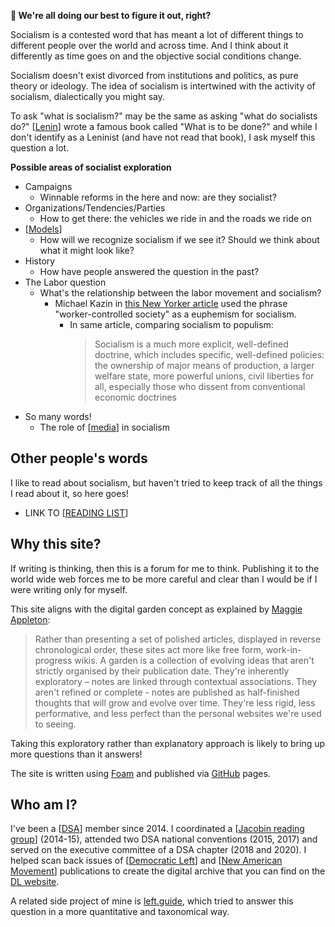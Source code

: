 <!-- <img src="attachments/foam-icon.png" width=100 align="left"> -->
**👋 We're all doing our best to figure it out, right?**

Socialism is a contested word that has meant a lot of different things to different people over the world and across time. And I think about it differently as time goes on and the objective social conditions change. 

Socialism doesn't exist divorced from institutions and politics, as pure theory or ideology. The idea of socialism is intertwined with the activity of socialism, dialectically you might say.

To ask "what is socialism?" may be the same as asking "what do socialists do?" [[Lenin]] wrote a famous book called "What is to be done?" and while I don't identify as a Leninist (and have not read that book), I ask myself this question a lot. 

**Possible areas of socialist exploration**
- Campaigns
  - Winnable reforms in the here and now: are they socialist? 
- Organizations/Tendencies/Parties
  - How to get there: the vehicles we ride in and the roads we ride on
- [[Models]]
  - How will we recognize socialism if we see it? Should we think about what it might look like?
- History
  - How have people answered the question in the past?
- The Labor question
  - What's the relationship between the labor movement and socialism?
    - Michael Kazin in [this New Yorker article](https://www.newyorker.com/news/q-and-a/how-socialist-is-bernie-sanders) used the phrase "worker-controlled society" as a euphemism for socialism.
      - In same article, comparing socialism to populism:
        >Socialism is a much more explicit, well-defined doctrine, which includes specific, well-defined policies: the ownership of major means of production, a larger welfare state, more powerful unions, civil liberties for all, especially those who dissent from conventional economic doctrines
- So many words! 
  - The role of [[media]] in socialism

## Other people's words
I like to read about socialism, but haven't tried to keep track of all the things I read about it, so here goes!
- LINK TO [[READING LIST]]

## Why this site?

If writing is thinking, then this is a forum for me to think. Publishing it to the world wide web forces me to be more careful and clear than I would be if I were writing only for myself.

This site aligns with the digital garden concept as explained by [Maggie Appleton](https://maggieappleton.com/garden-history):
> Rather than presenting a set of polished articles, displayed in reverse chronological order, these sites act more like free form, work-in-progress wikis. A garden is a collection of evolving ideas that aren't strictly organised by their publication date. They're inherently exploratory – notes are linked through contextual associations. They aren't refined or complete - notes are published as half-finished thoughts that will grow and evolve over time. They're less rigid, less performative, and less perfect than the personal websites we're used to seeing.

Taking this exploratory rather than explanatory approach is likely to bring up more questions than it answers!

The site is written using [Foam](https://github.com/foambubble/foam) and published via [GitHub](https://pages.github.com/) pages.

## Who am I?

I've been a [[DSA]] member since 2014. I coordinated a [[Jacobin reading group]] (2014-15), attended two DSA national conventions (2015, 2017) and served on the executive committee of a DSA chapter (2018 and 2020). I helped scan back issues of [[Democratic Left]] and [[New American Movement]] publications to create the digital archive that you can find on the [DL website](https://democraticleft.dsausa.org/issues/page/18/).

A related side project of mine is [left.guide](https://left.guide), which tried to answer this question in a more quantitative and taxonomical way.

[//begin]: # "Autogenerated link references for markdown compatibility"
[Lenin]: lenin.md "Lenin"
[Models]: models.md "Models"
[media]: media.md "media"
[READING LIST]: <READING LIST.md> "READING LIST"
[DSA]: DSA.md "DSA"
[Jacobin reading group]: <Jacobin reading group.md> "Jacobin reading group"
[Democratic Left]: <Democratic Left.md> "Democratic Left"
[New American Movement]: <New American Movement.md> "New American Movement"
[//end]: # "Autogenerated link references"